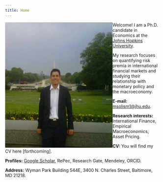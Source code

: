 ```yaml
---
title: Home
---
```



<img align="left" width="350" height="410" src="/images/home_img.jpg">

Welcome! I am a Ph.D. candidate in Economics at the [Johns Hopkins University](http://econ.jhu.edu/ "JHU Economics").

My research focuses on quantifying risk premia in international financial markets and studying their relationship with monetary policy and the macroeconomy.

**E-mail:** <msolism1@jhu.edu>.

**Research interests:** International Finance, Empirical Macroeconomics, Asset Pricing.

**CV:** You will find my CV here [forthcoming].

**Profiles:** [Google Scholar](https://scholar.google.com/citations?user=psWsSL0AAAAJ&hl=en "Google Scholar - Pavel Solís"), 
RePec, Research Gate, Mendeley, ORCID.

**Address:**
Wyman Park Building 544E,
3400 N. Charles Street, 
Baltimore, MD 21218.
